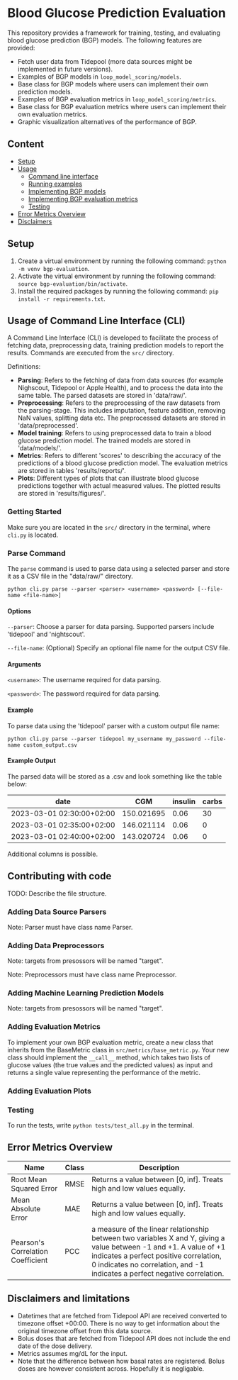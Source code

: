 # Blood Glucose Prediction Evaluation

This repository provides a framework for training, testing, and evaluating blood glucose prediction (BGP) models. The following features are provided:
* Fetch user data from Tidepool (more data sources might be implemented in future versions).
* Examples of BGP models in `loop_model_scoring/models`.
* Base class for BGP models where users can implement their own prediction models.
* Examples of BGP evaluation metrics in `loop_model_scoring/metrics`.
* Base class for BGP evaluation metrics where users can implement their own evaluation metrics.
* Graphic visualization alternatives of the performance of BGP.

## Content
* [Setup](#setup)
* [Usage](#usage)
  * [Command line interface](#command-line-interface)
  * [Running examples](#running-examples)
  * [Implementing BGP models](#implementing-bgp-models)
  * [Implementing BGP evaluation metrics](#implementing-bgp-evaluation-metrics)
  * [Testing](#testing)
* [Error Metrics Overview](#error-metrics-overview)
* [Disclaimers](#disclaimers)

## Setup
1. Create a virtual environment by running the following command: `python -m venv bgp-evaluation`.
2. Activate the virtual environment by running the following command: `source bgp-evaluation/bin/activate`.
3. Install the required packages by running the following command: `pip install -r requirements.txt`.

## Usage of Command Line Interface (CLI)

A Command Line Interface (CLI) is developed to facilitate the process of fetching data, preprocessing data, training prediction models to report the results. Commands are executed from the `src/` directory.

Definitions:
- **Parsing**: Refers to the fetching of data from data sources (for example Nighscout, Tidepool or Apple Health), and to process the data into the same table. The parsed datasets are stored in 'data/raw/'.
- **Preprocessing**: Refers to the preprocessing of the raw datasets from the parsing-stage. This includes imputation, feature addition, removing NaN values, splitting data etc. The preprocessed datasets are stored in 'data/preprocessed'.
- **Model training**: Refers to using preprocessed data to train a blood glucose prediction model. The trained models are stored in 'data/models/'.
- **Metrics**: Refers to different 'scores' to describing the accuracy of the predictions of a blood glucose prediction model. The evaluation metrics are stored in tables 'results/reports/'.
- **Plots**: Different types of plots that can illustrate blood glucose predictions together with actual measured values. The plotted results are stored in 'results/figures/'.

### Getting Started
Make sure you are located in the `src/` directory in the terminal, where `cli.py` is located. 

### Parse Command

The `parse` command is used to parse data using a selected parser and store it as a CSV file in the "data/raw/" directory. 

`python cli.py parse --parser <parser> <username> <password> [--file-name <file-name>]`

#### Options
`--parser`: Choose a parser for data parsing. Supported parsers include 'tidepool' and 'nightscout'.

`--file-name`: (Optional) Specify an optional file name for the output CSV file.

#### Arguments
`<username>`: The username required for data parsing.

`<password>`: The password required for data parsing.

#### Example

To parse data using the 'tidepool' parser with a custom output file name:

`python cli.py parse --parser tidepool my_username my_password --file-name custom_output.csv`

#### Example Output

The parsed data will be stored as a .csv and look something like the table below:

| date                      | CGM        | insulin | carbs |
|---------------------------|------------|---------|-------|
| 2023-03-01 02:30:00+02:00 | 150.021695 | 0.06    | 30    |    
| 2023-03-01 02:35:00+02:00 | 146.021114 | 0.06    | 0     |      
| 2023-03-01 02:40:00+02:00 | 143.020724 | 0.06    | 0     |

Additional columns is possible. 

## Contributing with code

TODO: Describe the file structure.

### Adding Data Source Parsers
Note: Parser must have class name Parser.

### Adding Data Preprocessors
Note: targets from presossors will be named "target".

Note: Preprocessors must have class name Preprocessor.

### Adding Machine Learning Prediction Models
Note: targets from presossors will be named "target".

### Adding Evaluation Metrics
To implement your own BGP evaluation metric, create a new class that inherits from the BaseMetric class in `src/metrics/base_metric.py`. Your new class should implement the `__call__` method, which takes two lists of glucose values (the true values and the predicted values) as input and returns a single value representing the performance of the metric.


### Adding Evaluation Plots



### Testing
To run the tests, write `python tests/test_all.py` in the terminal.

## Error Metrics Overview

| Name                                            | Class     | Description                                                                                                                                                                                                                                                        |
|-------------------------------------------------|-----------|--------------------------------------------------------------------------------------------------------------------------------------------------------------------------------------------------------------------------------------------------------------------|
| Root Mean Squared Error                         | RMSE      | Returns a value between [0, inf]. Treats high and low values equally.                                                                                                                                                                                              | 
| Mean Absolute Error                             | MAE       | Returns a value between [0, inf]. Treats high and low values equally.                                                                                                                                                                                              | 
| Pearson's Correlation Coefficient               | PCC       | a measure of the linear relationship between two variables X and Y, giving a value between -1 and +1. A value of +1 indicates a perfect positive correlation, 0 indicates no correlation, and -1 indicates a perfect negative correlation.                         | 

## Disclaimers and limitations
* Datetimes that are fetched from Tidepool API are received converted to timezone offset +00:00. There is no way to get information about the original timezone offset from this data source.
* Bolus doses that are fetched from Tidepool API does not include the end date of the dose delivery.
* Metrics assumes mg/dL for the input.
* Note that the difference between how basal rates are registered. Bolus doses are however consistent across. Hopefully it is negligable.